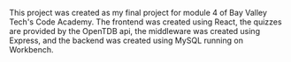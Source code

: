 This project was created as my final project for module 4 of Bay Valley Tech's Code Academy. The frontend was created using React, the quizzes are provided by the OpenTDB api, the middleware was created using Express, and the backend was created using MySQL running on Workbench.
